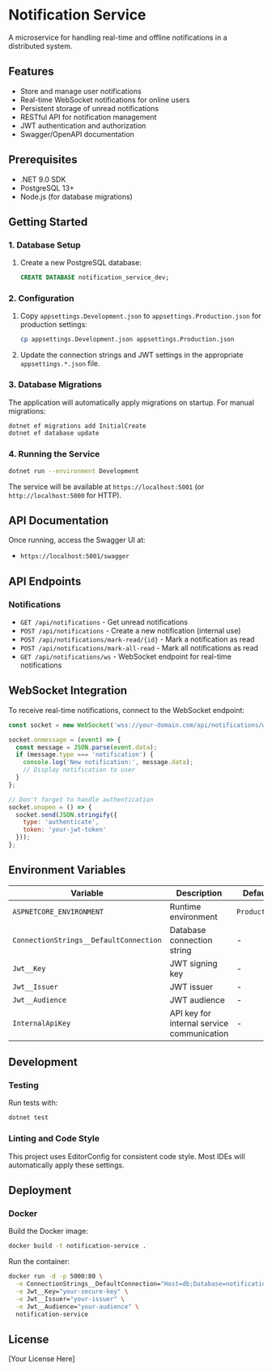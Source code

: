 # Notification Service

A microservice for handling real-time and offline notifications in a distributed system.

## Features

- Store and manage user notifications
- Real-time WebSocket notifications for online users
- Persistent storage of unread notifications
- RESTful API for notification management
- JWT authentication and authorization
- Swagger/OpenAPI documentation

## Prerequisites

- .NET 9.0 SDK
- PostgreSQL 13+
- Node.js (for database migrations)

## Getting Started

### 1. Database Setup

1. Create a new PostgreSQL database:
   ```sql
   CREATE DATABASE notification_service_dev;
   ```

### 2. Configuration

1. Copy `appsettings.Development.json` to `appsettings.Production.json` for production settings:
   ```bash
   cp appsettings.Development.json appsettings.Production.json
   ```

2. Update the connection strings and JWT settings in the appropriate `appsettings.*.json` file.

### 3. Database Migrations

The application will automatically apply migrations on startup. For manual migrations:

```bash
dotnet ef migrations add InitialCreate
dotnet ef database update
```

### 4. Running the Service

```bash
dotnet run --environment Development
```

The service will be available at `https://localhost:5001` (or `http://localhost:5000` for HTTP).

## API Documentation

Once running, access the Swagger UI at:
- `https://localhost:5001/swagger`

## API Endpoints

### Notifications

- `GET /api/notifications` - Get unread notifications
- `POST /api/notifications` - Create a new notification (internal use)
- `POST /api/notifications/mark-read/{id}` - Mark a notification as read
- `POST /api/notifications/mark-all-read` - Mark all notifications as read
- `GET /api/notifications/ws` - WebSocket endpoint for real-time notifications

## WebSocket Integration

To receive real-time notifications, connect to the WebSocket endpoint:

```javascript
const socket = new WebSocket('wss://your-domain.com/api/notifications/ws');

socket.onmessage = (event) => {
  const message = JSON.parse(event.data);
  if (message.type === 'notification') {
    console.log('New notification:', message.data);
    // Display notification to user
  }
};

// Don't forget to handle authentication
socket.onopen = () => {
  socket.send(JSON.stringify({
    type: 'authenticate',
    token: 'your-jwt-token'
  }));
};
```

## Environment Variables

| Variable | Description | Default |
|----------|-------------|---------|
| `ASPNETCORE_ENVIRONMENT` | Runtime environment | `Production` |
| `ConnectionStrings__DefaultConnection` | Database connection string | - |
| `Jwt__Key` | JWT signing key | - |
| `Jwt__Issuer` | JWT issuer | - |
| `Jwt__Audience` | JWT audience | - |
| `InternalApiKey` | API key for internal service communication | - |

## Development

### Testing

Run tests with:

```bash
dotnet test
```

### Linting and Code Style

This project uses EditorConfig for consistent code style. Most IDEs will automatically apply these settings.

## Deployment

### Docker

Build the Docker image:

```bash
docker build -t notification-service .
```

Run the container:

```bash
docker run -d -p 5000:80 \
  -e ConnectionStrings__DefaultConnection="Host=db;Database=notification_service;Username=postgres;Password=yourpassword" \
  -e Jwt__Key="your-secure-key" \
  -e Jwt__Issuer="your-issuer" \
  -e Jwt__Audience="your-audience" \
  notification-service
```

## License

[Your License Here]
